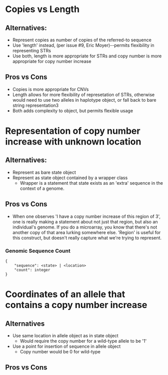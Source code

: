# Copies vs Length

## Alternatives:

* Represent copies as number of copies of the referred-to sequence
* Use 'length' instead, (per issue #9, Eric Moyer)--permits flexibility in representing STRs
* Use both, length is more appropriate for STRs and copy number is more appropriate for copy number increase

## Pros vs Cons

* Copies is more appropriate for CNVs
* Length allows for more flexibility of represetation of STRs, otherwise would need to use two alleles in haplotype object, or fall back to bare string representation3
* Both adds complexity to object, but permits flexible usage

# Representation of copy number increase with unknown location

## Alternatives:

* Represent as bare state object
* Represent as state object contained by a wrapper class
  * Wrapper is a statement that state exists as an 'extra' sequence in the context of a genome.
  
## Pros vs Cons

* When one observes 'I have a copy number increase of this region of 3', one is really making a statement about not just that region, but also an individual's genome. If you do a microarray, you know that there's not another copy of that area lurking somewhere else. 'Region' is useful for this construct, but doesn't really capture what we're trying to represent.

### Genomic Sequence Count
```
{
    "sequence": <state> | <location>
    "count": integer
}
```

# Coordinates of an allele that contains a copy number increase

## Alternatives

* Use same location in allele object as in state object
  * Would require the copy number for a wild-type allele to be '1'
* Use a point for insertion of sequence in allele object
  * Copy number would be 0 for wild-type
  
## Pros vs Cons
  

